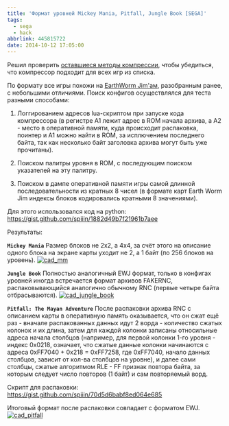 ```yaml
---
title: 'Формат уровней Mickey Mania, Pitfall, Jungle Book [SEGA]'
tags:
  - sega
  - hack
abbrlink: 445815722
date: 2014-10-12 17:05:00
---
```

Решил проверить [оставшиеся методы компрессии](http://spiiin.livejournal.com/81725.html), чтобы убедиться, что компрессор подходит для всех игр из списка.

По формату все игры похожи на [EarthWorm Jim'ам](http://spiiin.livejournal.com/82289.html), разобранным ранее, с небольшими отличиями. Поиск конфигов осуществлялся для теста разными способами:

1. Логгированием адресов lua-скриптом при запуске кода компрессора (в регистре A1 лежит адрес в ROM начала архива, а A2 - место в оперативной памяти, куда происходит распаковка, поинтер и A1 можно найти в ROM, за исплючением последнего байта, так как несколько байт заголовка архива могут быть уже прочитаны).

2. Поиском палитры уровня в ROM, с последующим поиском указателей на эту палитру.

3. Поиском в дампе оперативной памяти игры самой длинной последовательности из кратных 8 чисел (в формате карт Earth Worm Jim индексы блоков кодировались кратными 8 значениями).

Для этого использовался код на python: <https://gist.github.com/spiiin/1882d49b7f21961b7aee>

Результаты:

**`Mickey Mania`**
Размер блоков не 2x2, а 4x4, за счёт этого на описание одного блока на экране карты уходит не 2, а 1 байт (по 256 блоков на уровень).
[![cad_mm](http://ic.pics.livejournal.com/spiiin/20318251/40572/40572_300.png "cad_mm")](http://ic.pics.livejournal.com/spiiin/20318251/40572/40572_original.png)

**`Jungle Book`**
Полностью аналогичный EWJ формат, только в конфигах уровней иногда встречается формат архивов FAKERNC, распаковывающийся аналогично обычному RNC (первые четыре байта отбрасываются).
[![cad_jungle_book](http://ic.pics.livejournal.com/spiiin/20318251/40745/40745_300.png "cad_jungle_book")](http://ic.pics.livejournal.com/spiiin/20318251/40745/40745_original.png)

**`Pitfall: The Mayan Adventure`**
После распаковки архива RNC с описанием карты в оперативную память оказывается, что он сжат ещё раз - вначале распакованных данных идут 2 ворда - количество сжатых колонок и их длина, затем для каждой колонки записаны относильные адреса начала столбцов (например, для первой колонки 1-го уровня - индекс 0x0218, означает, что сжатые данные колонки начинаются с адреса 0xFF7040 + 0x218 = 0xFF7258, где 0xFF7040, начало данных столбцов, зависит от кол-ва столбцов на уровне), и далее сами столбцы, сжатые алгоритмом RLE - FF признак повтора байта, за которым следует число повторов (1 байт) и сам повторяемый ворд.

Скрипт для распаковки: <https://gist.github.com/spiiin/70d5d6babf8ed064e685>

Итоговый формат после распаковки совпадает с форматом EWJ.
[![cad_pitfall](http://ic.pics.livejournal.com/spiiin/20318251/41165/41165_300.png "cad_pitfall")](http://ic.pics.livejournal.com/spiiin/20318251/41165/41165_original.png)